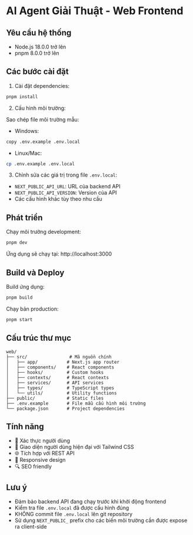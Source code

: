 # AI Agent Giải Thuật - Web Frontend

## Yêu cầu hệ thống

- Node.js 18.0.0 trở lên
- pnpm 8.0.0 trở lên

## Các bước cài đặt

1. Cài đặt dependencies:

```bash
pnpm install
```

2. Cấu hình môi trường:

Sao chép file môi trường mẫu:

- Windows:

```bash
copy .env.example .env.local
```

- Linux/Mac:

```bash
cp .env.example .env.local
```

3. Chỉnh sửa các giá trị trong file `.env.local`:

- `NEXT_PUBLIC_API_URL`: URL của backend API
- `NEXT_PUBLIC_API_VERSION`: Version của API
- Các cấu hình khác tùy theo nhu cầu

## Phát triển

Chạy môi trường development:

```bash
pnpm dev
```

Ứng dụng sẽ chạy tại: http://localhost:3000

## Build và Deploy

Build ứng dụng:

```bash
pnpm build
```

Chạy bản production:

```bash
pnpm start
```

## Cấu trúc thư mục

```
web/
├── src/                # Mã nguồn chính
│   ├── app/           # Next.js app router
│   ├── components/    # React components
│   ├── hooks/         # Custom hooks
│   ├── contexts/      # React contexts
│   ├── services/      # API services
│   ├── types/         # TypeScript types
│   └── utils/         # Utility functions
├── public/            # Static files
├── .env.example       # File mẫu cấu hình môi trường
└── package.json       # Project dependencies
```

## Tính năng

- 🔐 Xác thực người dùng
- 🎨 Giao diện người dùng hiện đại với Tailwind CSS
- 🌐 Tích hợp với REST API
- 📱 Responsive design
- 🔍 SEO friendly

## Lưu ý

- Đảm bảo backend API đang chạy trước khi khởi động frontend
- Kiểm tra file `.env.local` đã được cấu hình đúng
- KHÔNG commit file `.env.local` lên git repository
- Sử dụng `NEXT_PUBLIC_` prefix cho các biến môi trường cần được expose ra client-side
